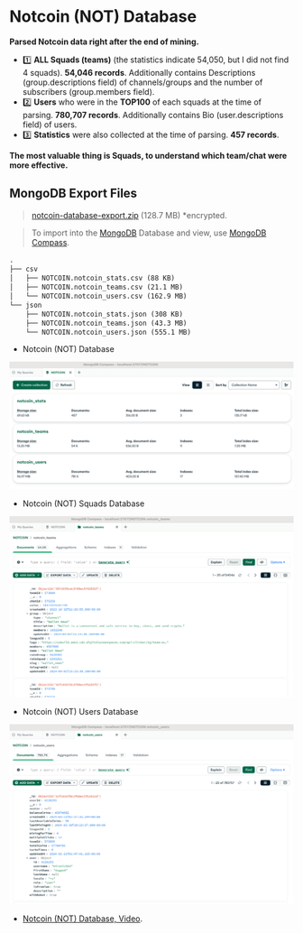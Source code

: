 # Notcoin (NOT) Database
**Parsed Notcoin data right after the end of mining.**

  - 1️⃣ **ALL Squads (teams)** (the statistics indicate 54,050, but I did not find 4 squads). **54,046 records**. Additionally contains Descriptions (group.descriptions field) of channels/groups and the number of subscribers (group.members field).
  - 2️⃣ **Users** who were in the **TOP100** of each squads at the time of parsing. **780,707 records**. Additionally contains Bio (user.descriptions field) of users.
  - 3️⃣ **Statistics** were also collected at the time of parsing. **457 records**.

**The most valuable thing is Squads, to understand which team/chat were more effective.**


## MongoDB Export Files
>  [notcoin-database-export.zip](https://t.me/ivannikov_pro/65) (128.7 MB) *encrypted.

> To import into the [MongoDB](https://www.mongodb.com/) Database and view, use [MongoDB Compass](https://www.mongodb.com/products/tools/compass).

```text
.
├── csv
│   ├── NOTCOIN.notcoin_stats.csv (88 KB)
│   ├── NOTCOIN.notcoin_teams.csv (21.1 MB)
│   └── NOTCOIN.notcoin_users.csv (162.9 MB)
└── json
    ├── NOTCOIN.notcoin_stats.json (308 KB)
    ├── NOTCOIN.notcoin_teams.json (43.3 MB)
    └── NOTCOIN.notcoin_users.json (555.1 MB)
```


- Notcoin (NOT) Database

![Notcoin (NOT) Database](/images/notcoin_database.png "Notcoin (NOT) Database")

- Notcoin (NOT) Squads Database

![Notcoin (NOT) Squads Database](/images/notcoin_database_squads.png "Notcoin (NOT) Squads Database")

- Notcoin (NOT) Users Database

![Notcoin (NOT) Users Database](/images/notcoin_database_users.png "Notcoin (NOT) Users Database")

- [Notcoin (NOT) Database, Video](/images/notcoin_database.mp4).
